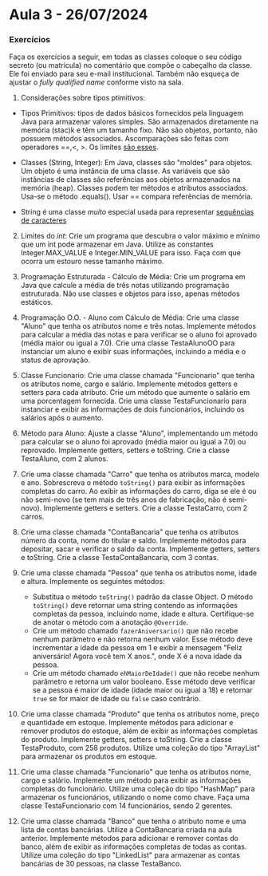 # Aula 3 - 26/07/2024

### Exercícios

Faça os exercícios a seguir, em todas as classes coloque o seu código secreto (ou matrícula) no comentário que compõe o cabeçalho da classe. Ele foi enviado para seu e-mail institucional. Também não esqueça de ajustar o _fully qualified name_ conforme visto na sala.

1. Considerações sobre tipos ptimitivos:

- Tipos Primitivos: tipos de dados básicos fornecidos pela linguagem Java para armazenar valores simples. São armazenados diretamente na memória (stac)k e têm um tamanho fixo. Não são objetos, portanto, não possuem métodos associados. Ascomparações são feitas com operadores ==,<, >. Os limites [são esses](tiposPrimitivos.png).

- Classes (String, Integer): Em Java, classes são "moldes" para objetos. Um objeto é uma instância de uma classe. As variáveis que são instâncias de classes são referências aos objetos armazenados na memória (heap). Classes podem ter métodos e atributos associados. Usa-se o método .equals(). Usar == compara referências de memória.

- String é uma classe _muito_ especial usada para representar [sequências de caracteres](stringEmJava.png)

2. Limites do _int_: Crie um programa que descubra o valor máximo e mínimo que um int pode armazenar em Java. Utilize as constantes Integer.MAX_VALUE e Integer.MIN_VALUE para isso. Faça com que ocorra um estouro nesse tamanho máximo.

3. Programação Estruturada - Cálculo de Média: Crie um programa em Java que calcule a média de três notas utilizando programação estruturada. Não use classes e objetos para isso, apenas métodos estáticos.

4. Programação O.O. - Aluno com Cálculo de Média: Crie uma classe "Aluno" que tenha os atributos nome e três notas. Implemente métodos para calcular a média das notas e para verificar se o aluno foi aprovado (média maior ou igual a 7.0). Crie uma classe TestaAlunoOO para instanciar um aluno e exibir suas informações, incluindo a média e o status de aprovação.

5. Classe Funcionario: Crie uma classe chamada "Funcionario" que tenha os atributos nome, cargo e salário. Implemente métodos getters e setters para cada atributo. Crie um método que aumente o salário em uma porcentagem fornecida. Crie uma classe TestaFuncionario para instanciar e exibir as informações de dois funcionários, incluindo os salários após o aumento.

6. Método para Aluno: Ajuste a classe "Aluno", implementando um método para calcular se o aluno foi aprovado (média maior ou igual a 7.0) ou reprovado. Implemente getters, setters e toString. Crie a classe TestaAluno, com 2 alunos.

7. Crie uma classe chamada "Carro" que tenha os atributos marca, modelo e ano. Sobrescreva o método `toString()` para exibir as informações completas do carro. Ao exibir as informações do carro, diga se ele é ou não semi-novo (se tem mais de três anos de fabricação, não é semi-novo). Implemente getters e setters. Crie a classe TestaCarro, com 2 carros.

8. Crie uma classe chamada "ContaBancaria" que tenha os atributos número da conta, nome do titular e saldo. Implemente métodos para depositar, sacar e verificar o saldo da conta. Implemente getters, setters e toString. Crie a classe TestaContaBancaria, com 3 contas.

9. Crie uma classe chamada "Pessoa" que tenha os atributos nome, idade e altura. Implemente os seguintes métodos:

   - Substitua o método `toString()` padrão da classe Object. O método `toString()` deve retornar uma string contendo as informações completas da pessoa, incluindo nome, idade e altura. Certifique-se de anotar o método com a anotação `@Override`.
   - Crie um método chamado `fazerAniversario()` que não recebe nenhum parâmetro e não retorna nenhum valor. Esse método deve incrementar a idade da pessoa em 1 e exibir a mensagem "Feliz aniversário! Agora você tem X anos.", onde X é a nova idade da pessoa.
   - Crie um método chamado `ehMaiorDeIdade()` que não recebe nenhum parâmetro e retorna um valor booleano. Esse método deve verificar se a pessoa é maior de idade (idade maior ou igual a 18) e retornar `true` se for maior de idade ou `false` caso contrário.

10. Crie uma classe chamada "Produto" que tenha os atributos nome, preço e quantidade em estoque. Implemente métodos para adicionar e remover produtos do estoque, além de exibir as informações completas do produto. Implemente getters, setters e toString. Crie a classe TestaProduto, com 258 produtos. Utilize uma coleção do tipo "ArrayList" para armazenar os produtos em estoque.

11. Crie uma classe chamada "Funcionario" que tenha os atributos nome, cargo e salário. Implemente um método para exibir as informações completas do funcionário. Utilize uma coleção do tipo "HashMap" para armazenar os funcionários, utilizando o nome como chave. Faça uma classe TestaFuncionario com 14 funcionários, sendo 2 gerentes.

12. Crie uma classe chamada "Banco" que tenha o atributo nome e uma lista de contas bancárias. Utilize a ContaBancaria criada na aula anterior. Implemente métodos para adicionar e remover contas do banco, além de exibir as informações completas de todas as contas. Utilize uma coleção do tipo "LinkedList" para armazenar as contas bancárias de 30 pessoas, na classe TestaBanco.
